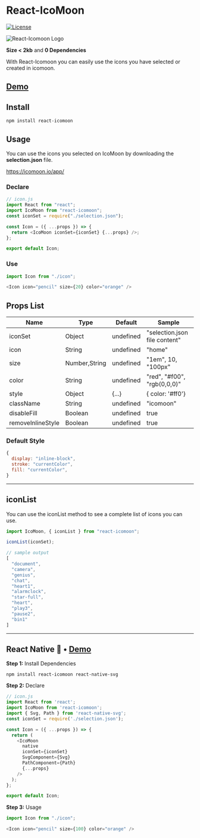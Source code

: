 # React-IcoMoon

[![License](https://img.shields.io/badge/License-MIT-green.svg)](https://opensource.org/licenses/MIT)


![React-Icomoon Logo](https://raw.githubusercontent.com/aykutkardas/React-IcoMoon/master/logo.png)

**Size < 2kb** and **0 Dependencies**

With React-Icomoon you can easily use the icons you have selected or created in icomoon.

## [Demo](https://codesandbox.io/s/react-icomoon-demo-13pce)

## Install

```
npm install react-icomoon
```

## Usage

You can use the icons you selected on IcoMoon by downloading the **selection.json** file.

https://icomoon.io/app/

### Declare
```js
// icon.js
import React from "react";
import IcoMoon from "react-icomoon";
const iconSet = require("./selection.json");

const Icon = ({ ...props }) => {
  return <IcoMoon iconSet={iconSet} {...props} />;
};

export default Icon;
```
### Use
```js
import Icon from "./icon";

<Icon icon="pencil" size={20} color="orange" />
```

## Props List
| Name              | Type          | Default   | Sample                        |
|-------------------|---------------|-----------|-------------------------------|
| iconSet           | Object        | undefined | "selection.json file content" |
| icon              | String        | undefined | "home"                        |
| size              | Number,String | undefined | "1em", 10, "100px"            |
| color             | String        | undefined | "red", "#f00", "rgb(0,0,0)"   |
| style             | Object        | {...}     | { color: '#ff0'}              |
| className         | String        | undefined | "icomoon"                     |
| disableFill       | Boolean       | undefined | true                          |
| removeInlineStyle | Boolean       | undefined | true                          |


### Default Style
```js
{
  display: "inline-block",
  stroke: "currentColor",
  fill: "currentColor",
}
```

---

## iconList

You can use the iconList method to see a complete list of icons you can use.

```js
import IcoMoon, { iconList } from "react-icomoon";

iconList(iconSet);

// sample output
[
  "document",
  "camera",
  "genius",
  "chat",
  "heart1",
  "alarmclock",
  "star-full",
  "heart",
  "play3",
  "pause2",
  "bin1"
]
```

---

## React Native 🎉 • [Demo](https://snack.expo.io/@aykutkardas/react-icomoon) 

**Step 1:** Install Dependencies

```
npm install react-icomoon react-native-svg
```

**Step 2:** Declare
```js
// icon.js
import React from 'react';
import IcoMoon from 'react-icomoon';
import { Svg, Path } from 'react-native-svg';
const iconSet = require('./selection.json');

const Icon = ({ ...props }) => {
  return (
    <IcoMoon
      native
      iconSet={iconSet}
      SvgComponent={Svg}
      PathComponent={Path}
      {...props}
    />
  );
};

export default Icon;
```

**Step 3:** Usage
```js
import Icon from "./icon";

<Icon icon="pencil" size={100} color="orange" />
```